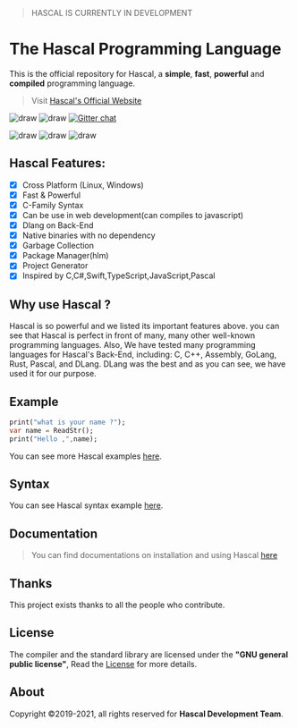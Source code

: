 > HASCAL IS CURRENTLY IN DEVELOPMENT

# The Hascal Programming Language
This is the official repository for Hascal, a **simple**, **fast**, **powerful** and **compiled** programming language. 

> Visit [Hascal's Official Website](https://hascal.github.io)

![draw](https://img.shields.io/github/last-commit/hascal/hascal)
![draw](https://img.shields.io/github/license/hascal/hascal)
[![Gitter chat](https://badges.gitter.im/hascal/community.png)](https://gitter.im/hascal/community)

![draw](https://badgen.net/github/tag/hascal/hascal)
![draw](https://badgen.net/github/stars/hascal/hascal)
![draw](https://badgen.net/github/contributors/hascal/hascal)


## Hascal Features:
- [x] Cross Platform (Linux, Windows)
- [x] Fast & Powerful
- [x] C-Family Syntax
- [x] Can be use in web development(can compiles to javascript)
- [x] Dlang on Back-End
- [x] Native binaries with no dependency
- [x] Garbage Collection
- [x] Package Manager(hlm)
- [x] Project Generator
- [x] Inspired by C,C#,Swift,TypeScript,JavaScript,Pascal

## Why use Hascal ?

Hascal is so powerful and we listed its important features above.
you can see that Hascal is perfect in front of many, many other well-known programming languages.
Also, We have tested many programming languages for Hascal's Back-End, including: C, C++, Assembly, GoLang, Rust, Pascal, and DLang.
DLang was the best and as you can see, we have used it for our purpose.

## Example
```dart
print("what is your name ?");
var name = ReadStr();
print("Hello ,",name);
```
You can see more Hascal examples [here](https://github.com/hascal/hascal/tree/main/examples).

## Syntax

You can see Hascal syntax example [here](https://github.com/hascal/hascal/blob/main/syntax.md).

## Documentation
> You can find documentations on installation and using Hascal [here](https://github.com/hascal/hascal/tree/main/docs)

## Thanks
This project exists thanks to all the people who contribute. 

## License
The compiler and the standard library are licensed under the **"GNU general public license"**,
Read the [License](https://github.com/hascal/hascal/blob/main/LICENSE) for more details.

## About
Copyright ©2019-2021, all rights reserved for **Hascal Development Team**.
